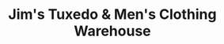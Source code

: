 ---
title: "Jim's Tuxedo & Men's Clothing Warehouse"
url: /southgate/jims-tuxedo-and-mens-clothing-warehouse/
shop: clothes
---